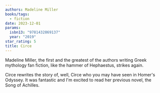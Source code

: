 ```yaml
---
authors: Madeline Miller
books/tags:
  - fiction
date: 2023-12-01
params:
  isbn13: "9781432869137"
  year: "2019"
star_rating: 5
title: Circe
---
```


Madeline Miller, the first and the greatest of the authors writing Greek
mythology fan fiction, like the hammer of Hephaestus, strikes again.

Circe rewrites the story of, well, Circe who you may have seen in Homer's
Odyssey. It was fantastic and I'm excited to read her previous novel, the Song
of Achilles.

<!--more-->
